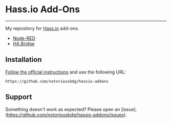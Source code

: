 # Hass.io Add-Ons
---------

My repository for [Hass.io](https://home-assistant.io/hassio/) add-ons.

* [Node-RED](https://github.com/notoriousbdg/hassio-addons/tree/master/node-red)
* [HA Bridge](https://github.com/notoriousbdg/hassio-addons/tree/master/ha-bridge)

## Installation

[Follow the official instructions](https://home-assistant.io/hassio/installing_third_party_addons/) and use the following URL:

    https://github.com/notoriousbdg/hassio-addons

## Support

Something doesn't work as expected? Please open an [issue].(https://github.com/notoriousbdg/hassio-addons/issues).
